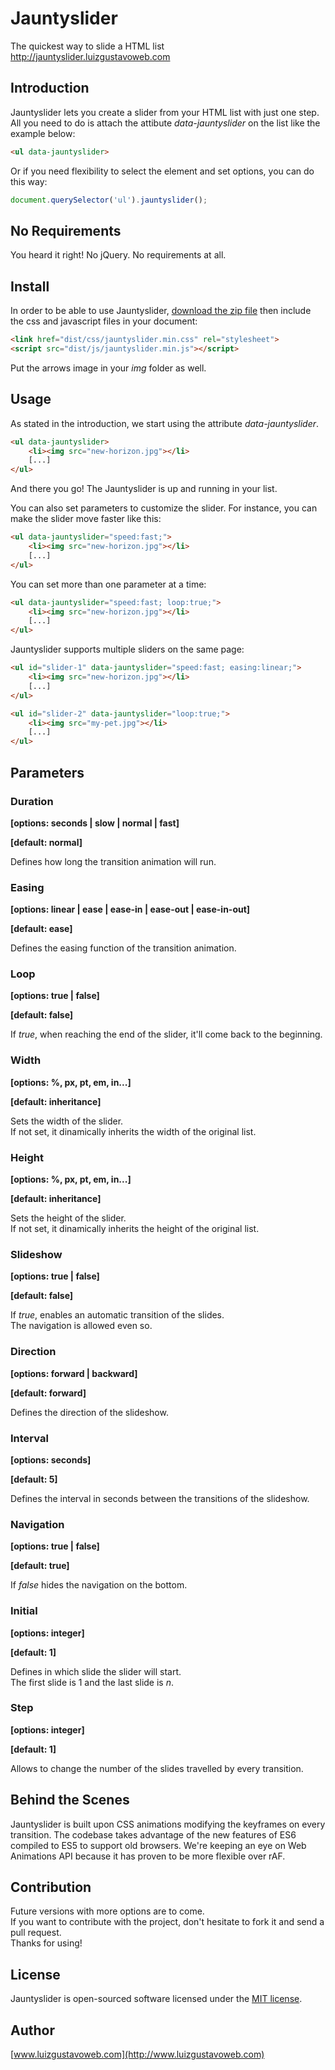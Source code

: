 # Jauntyslider
The quickest way to slide a HTML list<br>http://jauntyslider.luizgustavoweb.com

## Introduction
Jauntyslider lets you create a slider from your HTML list with just one step. All you need to do is attach the attibute *data-jauntyslider* on the  list like the example below:

```html
<ul data-jauntyslider>
```

Or if you need flexibility to select the element and set options, you can do this way:

```js
document.querySelector('ul').jauntyslider();
```

## No Requirements
You heard it right! No jQuery. No requirements at all.<br>

## Install
In order to be able to use Jauntyslider, [download the zip file](https://github.com/lgustavoms/jauntyslider/archive/master.zip) then include the css and javascript files in your document:

```html
<link href="dist/css/jauntyslider.min.css" rel="stylesheet">
<script src="dist/js/jauntyslider.min.js"></script>
```

Put the arrows image in your *img* folder as well.

## Usage
As stated in the introduction, we start using the attribute *data-jauntyslider*.

```html
<ul data-jauntyslider>
	<li><img src="new-horizon.jpg"></li>
	[...]
</ul>
```

And there you go! The Jauntyslider is up and running in your list.

You can also set parameters to customize the slider. For instance, you can make the slider move faster like this:

```html
<ul data-jauntyslider="speed:fast;">
	<li><img src="new-horizon.jpg"></li>
	[...]
</ul>
```

You can set more than one parameter at a time:

```html
<ul data-jauntyslider="speed:fast; loop:true;">
	<li><img src="new-horizon.jpg"></li>
	[...]
</ul>
```

Jauntyslider supports multiple sliders on the same page:

```html
<ul id="slider-1" data-jauntyslider="speed:fast; easing:linear;">
	<li><img src="new-horizon.jpg"></li>
	[...]
</ul>

<ul id="slider-2" data-jauntyslider="loop:true;">
	<li><img src="my-pet.jpg"></li>
	[...]
</ul>
```

## Parameters

### Duration

**[options: seconds | slow | normal | fast]**

**[default: normal]**

Defines how long the transition animation will run.

### Easing

**[options: linear | ease | ease-in | ease-out | ease-in-out]**

**[default: ease]**

Defines the easing function of the transition animation.

### Loop

**[options: true | false]**

**[default: false]**

If *true*, when reaching the end of the slider, it'll come back to the beginning.

### Width

**[options: %, px, pt, em, in...]**

**[default: inheritance]**

Sets the width of the slider.<br>
If not set, it dinamically inherits the width of the original list.

### Height

**[options: %, px, pt, em, in...]**

**[default: inheritance]**

Sets the height of the slider.<br>
If not set, it dinamically inherits the height of the original list.

### Slideshow

**[options: true | false]**

**[default: false]**

If *true*, enables an automatic transition of the slides.<br>
The navigation is allowed even so.

### Direction

**[options: forward | backward]**

**[default: forward]**

Defines the direction of the slideshow.

### Interval

**[options: seconds]**

**[default: 5]**

Defines the interval in seconds between the transitions of the slideshow.

### Navigation

**[options: true | false]**

**[default: true]**

If *false* hides the navigation on the bottom.

### Initial

**[options: integer]**

**[default: 1]**

Defines in which slide the slider will start.<br>
The first slide is 1 and the last slide is *n*.

### Step

**[options: integer]**

**[default: 1]**

Allows to change the number of the slides travelled by every transition.

## Behind the Scenes
Jauntyslider is built upon CSS animations modifying the keyframes on every transition. The codebase takes advantage of the new features of ES6 compiled to ES5 to support old browsers. We're keeping an eye on Web Animations API because it has proven to be more flexible over rAF.

## Contribution
Future versions with more options are to come.<br>
If you want to contribute with the project, don't hesitate to fork it and send a pull request.<br>
Thanks for using!

## License
Jauntyslider is open-sourced software licensed under the [MIT license](http://opensource.org/licenses/MIT).

## Author
[www.luizgustavoweb.com](http://www.luizgustavoweb.com)
